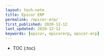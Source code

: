```yaml
---
layout: tech-note
title: Epicor ERP
permalink: /epicor-erp/
first_published: 2020-12-12
last_updated: 2020-12-12
keywords: [epicor, epicorerp, epicor-erp]
---
```


* TOC
{:toc}
